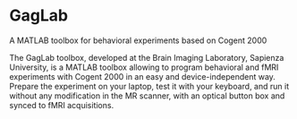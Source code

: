 # GagLab
A MATLAB toolbox for behavioral experiments based on Cogent 2000

The GagLab toolbox, developed at the Brain Imaging Laboratory, Sapienza University, is a MATLAB toolbox allowing to program behavioral and fMRI experiments with Cogent 2000 in an easy and device-independent way. Prepare the experiment on your laptop, test it with your keyboard, and run it without any modification in the MR scanner, with an optical button box and synced to fMRI acquisitions.
